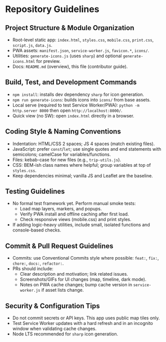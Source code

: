 # Repository Guidelines

## Project Structure & Module Organization
- Root-level static app: `index.html`, `styles.css`, `mobile.css`, `print.css`, `script.js`, `data.js`.
- PWA assets: `manifest.json`, `service-worker.js`, `favicon.*`, `icons/`.
- Utilities: `generate-icons.js` (uses `sharp`) and optional `generate-icons.html` for preview.
- Docs: `README.md` (overview), this file (contributor guide).

## Build, Test, and Development Commands
- `npm install`: installs dev dependency `sharp` for icon generation.
- `npm run generate-icons`: builds icons into `icons/` from base assets.
- Local serve (required to test Service Worker/PWA): `python -m http.server 8000` then open `http://localhost:8000/`.
- Quick view (no SW): open `index.html` directly in a browser.

## Coding Style & Naming Conventions
- Indentation: HTML/CSS 2 spaces; JS 4 spaces (match existing files).
- JavaScript: prefer `const`/`let`; use single quotes and end statements with semicolons; camelCase for variables/functions.
- Files: kebab-case for new files (e.g., `trip-utils.js`).
- CSS: BEM-ish class names where helpful; group variables at top of `styles.css`.
- Keep dependencies minimal; vanilla JS and Leaflet are the baseline.

## Testing Guidelines
- No formal test framework yet. Perform manual smoke tests:
  - Load map layers, markers, and popups.
  - Verify PWA install and offline caching after first load.
  - Check responsive views (mobile.css) and print styles.
- If adding logic-heavy utilities, include small, isolated functions and console-based checks.

## Commit & Pull Request Guidelines
- Commits: use Conventional Commits style where possible: `feat:`, `fix:`, `chore:`, `docs:`, `refactor:`.
- PRs should include:
  - Clear description and motivation; link related issues.
  - Screenshots/GIFs for UI changes (map, timeline, dark mode).
  - Notes on PWA cache changes; bump cache version in `service-worker.js` if asset lists change.

## Security & Configuration Tips
- Do not commit secrets or API keys. This app uses public map tiles only.
- Test Service Worker updates with a hard refresh and in an incognito window when validating cache changes.
- Node LTS recommended for `sharp` icon generation.

